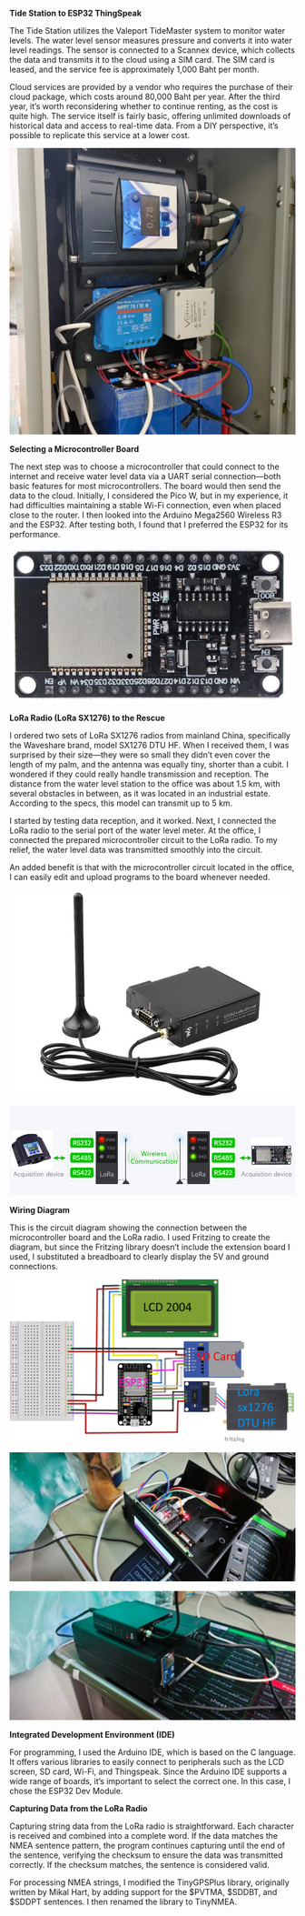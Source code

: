 **Tide Station to ESP32 ThingSpeak**

The Tide Station utilizes the Valeport TideMaster system to monitor water levels. The water level sensor measures pressure and converts it into water level readings. The sensor is connected to a Scannex device, which collects the data and transmits it to the cloud using a SIM card. The SIM card is leased, and the service fee is approximately 1,000 Baht per month.

Cloud services are provided by a vendor who requires the purchase of their cloud package, which costs around 80,000 Baht per year. After the third year, it’s worth reconsidering whether to continue renting, as the cost is quite high. The service itself is fairly basic, offering unlimited downloads of historical data and access to real-time data. From a DIY perspective, it’s possible to replicate this service at a lower cost.

![alt text](https://github.com/pbroboto/Tide-Station-to-ESP32-ThingSpeak/blob/main/Tide5-768x1024.webp?raw=true)

**Selecting a Microcontroller Board**

The next step was to choose a microcontroller that could connect to the internet and receive water level data via a UART serial connection—both basic features for most microcontrollers. The board would then send the data to the cloud. Initially, I considered the Pico W, but in my experience, it had difficulties maintaining a stable Wi-Fi connection, even when placed close to the router. I then looked into the Arduino Mega2560 Wireless R3 and the ESP32. After testing both, I found that I preferred the ESP32 for its performance.

![alt text](https://github.com/pbroboto/Tide-Station-to-ESP32-ThingSpeak/blob/main/esp32-wroom-32b.jpg?raw=true)

**LoRa Radio (LoRa SX1276) to the Rescue**

I ordered two sets of LoRa SX1276 radios from mainland China, specifically the Waveshare brand, model SX1276 DTU HF. When I received them, I was surprised by their size—they were so small they didn’t even cover the length of my palm, and the antenna was equally tiny, shorter than a cubit. I wondered if they could really handle transmission and reception. The distance from the water level station to the office was about 1.5 km, with several obstacles in between, as it was located in an industrial estate. According to the specs, this model can transmit up to 5 km.

I started by testing data reception, and it worked. Next, I connected the LoRa radio to the serial port of the water level meter. At the office, I connected the prepared microcontroller circuit to the LoRa radio. To my relief, the water level data was transmitted smoothly into the circuit.

An added benefit is that with the microcontroller circuit located in the office, I can easily edit and upload programs to the board whenever needed.


![alt text](https://github.com/pbroboto/Tide-Station-to-ESP32-ThingSpeak/blob/main/waveshare_lora_sx1276_dtu_hf.webp?raw=true)

![alt text](https://github.com/pbroboto/Tide-Station-to-ESP32-ThingSpeak/blob/main/lora_sx1276_valeport_tidemaster_and_esp32.jpg?raw=true)

**Wiring Diagram**

This is the circuit diagram showing the connection between the microcontroller board and the LoRa radio. I used Fritzing to create the diagram, but since the Fritzing library doesn’t include the extension board I used, I substituted a breadboard to clearly display the 5V and ground connections.

![alt text](https://github.com/pbroboto/Tide-Station-to-ESP32-ThingSpeak/blob/main/ESP32_Tide_Station_bb.jpg?raw=true)

![alt text](https://github.com/pbroboto/Tide-Station-to-ESP32-ThingSpeak/blob/main/esp32_thingspeak_wiring_diagram.webp?raw=true)

![alt text](https://github.com/pbroboto/Tide-Station-to-ESP32-ThingSpeak/blob/main/esp32_thingspeak_box.webp?raw=true)

**Integrated Development Environment (IDE)**

For programming, I used the Arduino IDE, which is based on the C language. It offers various libraries to easily connect to peripherals such as the LCD screen, SD card, Wi-Fi, and Thingspeak. Since the Arduino IDE supports a wide range of boards, it’s important to select the correct one. In this case, I chose the ESP32 Dev Module.

**Capturing Data from the LoRa Radio**

Capturing string data from the LoRa radio is straightforward. Each character is received and combined into a complete word. If the data matches the NMEA sentence pattern, the program continues capturing until the end of the sentence, verifying the checksum to ensure the data was transmitted correctly. If the checksum matches, the sentence is considered valid.

For processing NMEA strings, I modified the TinyGPSPlus library, originally written by Mikal Hart, by adding support for the $PVTMA, $SDDBT, and $SDDPT sentences. I then renamed the library to TinyNMEA.
